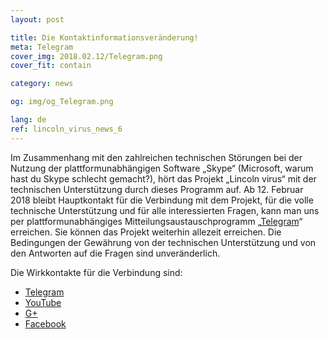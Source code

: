 ```yaml
---
layout: post

title: Die Kontaktinformationsveränderung!
meta: Telegram
cover_img: 2018.02.12/Telegram.png
cover_fit: contain

category: news

og: img/og_Telegram.png

lang: de
ref: lincoln_virus_news_6
---
```

 
Im Zusammenhang mit den zahlreichen technischen Störungen bei der Nutzung der plattformunabhängigen Software „Skype“  (Microsoft, warum hast du Skype schlecht gemacht?), hört das Projekt „Lincoln virus“  mit der technischen Unterstützung durch dieses Programm auf.
Ab 12. Februar 2018 bleibt Hauptkontakt für die Verbindung mit dem Projekt, für die volle technische Unterstützung und für alle interessierten Fragen, kann man uns per plattformunabhängiges Mitteilungsaustauschprogramm „<a href="https://t.me/chutkoy" target="_blank">Telegram</a>“  erreichen.
Sie können das Projekt weiterhin allezeit erreichen.
Die Bedingungen der Gewährung von der technischen Unterstützung und von den Antworten auf die Fragen sind unveränderlich.

Die Wirkkontakte für die Verbindung sind:
- <a href="https://t.me/chutkoy" target="_blank">Telegram</a>
- <a href="https://www.youtube.com/channel/UCiAxh-kQbW00em5SX1I5n6Q" target="_blank">YouTube</a>
- <a href="https://plus.google.com/+%D0%95%D0%B2%D0%B3%D0%B5%D0%BD%D0%B8%D0%B9%D0%A0%D1%83%D1%81%D1%81%D0%BA%D0%B8%D0%B9%D0%A7%D1%83%D1%82%D0%BA%D0%BE%D0%B989" target="_blank">G+</a>
- <a href="https://www.facebook.com/lincolnvirus" target="_blank">Facebook</a>
